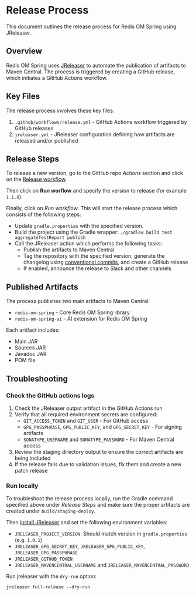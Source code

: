 # Release Process

This document outlines the release process for Redis OM Spring using JReleaser.

## Overview

Redis OM Spring uses [JReleaser](https://jreleaser.org/) to automate the publication of artifacts to Maven Central. The process is triggered by creating a GitHub release, which initiates a GitHub Actions workflow.

## Key Files

The release process involves these key files:

1. `.github/workflows/release.yml` - GitHub Actions workflow triggered by GitHub releases
2. `jreleaser.yml` - JReleaser configuration defining how artifacts are released and/or published

## Release Steps

To release a new version, go to the GitHub repo *Actions* section and click on the [Release workflow](https://github.com/redis/redis-om-spring/actions/workflows/release.yml).

Then click on **Run worflow** and specify the version to release (for example `1.1.0`).

Finally, click on *Run workflow*.
This will start the release process which consists of the following steps:

* Update `gradle.properties` with the specified version.
* Build the project using the Gradle wrapper: `./gradlew build test aggregateTestReport publish`
* Call the JReleaser action which performs the following tasks:
  * Publish the artifacts to Maven Central
  * Tag the repository with the specified version, generate the changelog using [conventional commits](https://www.conventionalcommits.org/en/v1.0.0/), and create a GitHub release
  * If enabled, announce the release to Slack and other channels

## Published Artifacts

The process publishes two main artifacts to Maven Central:

- `redis-om-spring` - Core Redis OM Spring library
- `redis-om-spring-ai` - AI extension for Redis OM Spring

Each artifact includes:
- Main JAR
- Sources JAR
- Javadoc JAR
- POM file

## Troubleshooting

### Check the GitHub actions logs

1. Check the JReleaser output artifact in the GitHub Actions run
2. Verify that all required environment secrets are configured:
   - `GIT_ACCESS_TOKEN` and `GIT_USER` - For GitHub access
   - `GPG_PASSPHRASE`, `GPG_PUBLIC_KEY`, and `GPG_SECRET_KEY` - For signing artifacts
   - `SONATYPE_USERNAME` and `SONATYPE_PASSWORD` - For Maven Central access
3. Review the staging directory output to ensure the correct artifacts are being included
4. If the release fails due to validation issues, fix them and create a new patch release

### Run locally

To troubleshoot the release process locally, run the Gradle command specified above under *Release Steps* and make sure the proper artifacts are created under `build/staging-deploy`.

Then [install JReleaser](https://jreleaser.org/guide/latest/index.html) and set the following environment variables:
* `JRELEASER_PROJECT_VERSION`: Should match version in `gradle.properties` (e.g. `1.0.1`)
* `JRELEASER_GPG_SECRET_KEY`, `JRELEASER_GPG_PUBLIC_KEY`, `JRELEASER_GPG_PASSPHRASE`
* `JRELEASER_GITHUB_TOKEN`
* `JRELEASER_MAVENCENTRAL_USERNAME` and `JRELEASER_MAVENCENTRAL_PASSWORD`

Run jreleaser with the `dry-run` option:

```shell
jreleaser full-release --dry-run
```

